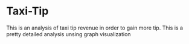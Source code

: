 # Taxi-Tip
This is an analysis of taxi tip revenue in order to gain more tip. This is a pretty detailed analysis unsing graph visualization
